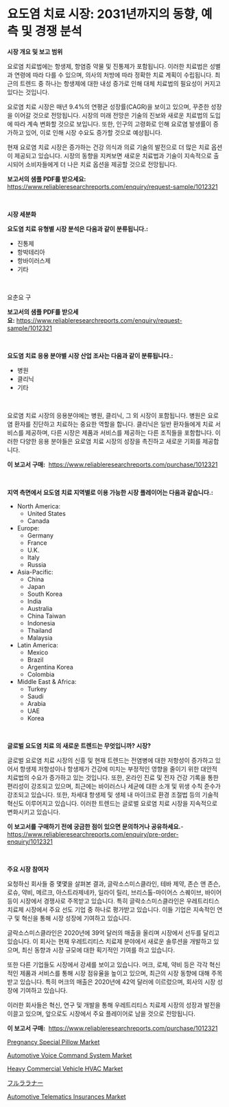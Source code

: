 <p><h1>요도염 치료 시장: 2031년까지의 동향, 예측 및 경쟁 분석</h1></p><p><strong>시장 개요 및 보고 범위</strong></p>
<p><p>요로염 치료법에는 항생제, 항염증 약물 및 진통제가 포함됩니다. 이러한 치료법은 성별과 연령에 따라 다를 수 있으며, 의사의 처방에 따라 정확한 치료 계획이 수립됩니다. 최근의 트렌드 중 하나는 항생제에 대한 내성 증가로 인해 대체 치료법의 필요성이 커지고 있다는 것입니다.</p><p>요로염 치료 시장은 매년 9.4%의 연평균 성장률(CAGR)을 보이고 있으며, 꾸준한 성장을 이어갈 것으로 전망됩니다. 시장의 미래 전망은 기술의 진보와 새로운 치료법의 도입에 따라 계속 변화할 것으로 보입니다. 또한, 인구의 고령화로 인해 요로염 발생률이 증가하고 있어, 이로 인해 시장 수요도 증가할 것으로 예상됩니다.</p><p>현재 요로염 치료 시장은 증가하는 건강 의식과 의료 기술의 발전으로 더 많은 치료 옵션이 제공되고 있습니다. 시장의 동향을 지켜보면 새로운 치료법과 기술이 지속적으로 출시되어 소비자들에게 더 나은 치료 옵션을 제공할 것으로 전망됩니다.</p></p>
<p><strong>보고서의 샘플 PDF를 받으세요:</strong> <a href="https://www.reliableresearchreports.com/enquiry/request-sample/1012321">https://www.reliableresearchreports.com/enquiry/request-sample/1012321</a></p>
<p>&nbsp;</p>
<p><strong>시장 세분화</strong></p>
<p><strong>요도염 치료 유형별 시장 분석은 다음과 같이 분류됩니다.:</strong></p>
<p><ul><li>진통제</li><li>항박테리아</li><li>항바이러스제</li><li>기타</li></ul></p>
<p>&nbsp;</p>
<p><p>요춘요 구</p></p>
<p><strong>보고서의 샘플 PDF를 받으세요:</strong>&nbsp;<a href="https://www.reliableresearchreports.com/enquiry/request-sample/1012321">https://www.reliableresearchreports.com/enquiry/request-sample/1012321</a></p>
<p>&nbsp;</p>
<p><strong> 요도염 치료 응용 분야별 시장 산업 조사는 다음과 같이 분류됩니다.:</strong></p>
<p><ul><li>병원</li><li>클리닉</li><li>기타</li></ul></p>
<p>&nbsp;</p>
<p><p>요로염 치료 시장의 응용분야에는 병원, 클리닉, 그 외 시장이 포함됩니다. 병원은 요로염 환자를 진단하고 치료하는 중요한 역할을 합니다. 클리닉은 일반 환자들에게 치료 서비스를 제공하며, 다른 시장은 제품과 서비스를 제공하는 다른 조직들을 포함합니다. 이러한 다양한 응용 분야들은 요로염 치료 시장의 성장을 촉진하고 새로운 기회를 제공합니다.</p></p>
<p><strong>이 보고서 구매:</strong>&nbsp; <a href="https://www.reliableresearchreports.com/purchase/1012321">https://www.reliableresearchreports.com/purchase/1012321</a></p>
<p>&nbsp;</p>
<p><strong>지역 측면에서 요도염 치료 지역별로 이용 가능한 시장 플레이어는 다음과 같습니다.:</strong></p>
<p><ul>
    <li>
        North America:
        <ul>
            <li>United States</li>
            <li>Canada</li>
        </ul>
    </li>
    <li>
        Europe:
        <ul>
            <li>Germany</li>
            <li>France</li>
            <li>U.K.</li>
            <li>Italy</li>
            <li>Russia</li>
        </ul>
    </li>
    <li>
        Asia-Pacific:
        <ul>
            <li>China</li>
            <li>Japan</li>
            <li>South Korea</li>
            <li>India</li>
            <li>Australia</li>
            <li>China Taiwan</li>
            <li>Indonesia</li>
            <li>Thailand</li>
            <li>Malaysia</li>
        </ul>
    </li>
    <li>
        Latin America:
        <ul>
            <li>Mexico</li>
            <li>Brazil</li>
            <li>Argentina Korea</li>
            <li>Colombia</li>
        </ul>
    </li>
    <li>
        Middle East & Africa:
        <ul>
            <li>Turkey</li>
            <li>Saudi</li>
            <li>Arabia</li>
            <li>UAE</li>
            <li>Korea</li>
        </ul>
    </li>
    </ul></p>
<p>&nbsp;</p>
<p><strong>글로벌 요도염 치료 의 새로운 트렌드는 무엇입니까? 시장?</strong></p>
<p><p>글로벌 요로염 치료 시장의 신흥 및 현재 트렌드는 전염병에 대한 저항성이 증가하고 있어서 항생제 저항성이나 항생제가 건강에 미치는 부정적인 영향을 줄이기 위한 대안적 치료법의 수요가 증가하고 있는 것입니다. 또한, 온라인 진료 및 전자 건강 기록을 통한 편리성이 강조되고 있으며, 최근에는 바이러스나 세균에 대한 소개 및 위생 수칙 준수가 강조되고 있습니다. 또한, 차세대 항생제 및 생체 내 마이크로 환경 조절법 등의 기술적 혁신도 이루어지고 있습니다. 이러한 트렌드는 글로벌 요로염 치료 시장을 지속적으로 변화시키고 있습니다.</p></p>
<p><strong>이 보고서를 구매하기 전에 궁금한 점이 있으면 문의하거나 공유하세요.</strong>- <a href="https://www.reliableresearchreports.com/enquiry/pre-order-enquiry/1012321">https://www.reliableresearchreports.com/enquiry/pre-order-enquiry/1012321</a></p>
<p>&nbsp;</p>
<p><strong>주요 시장 참여자</strong></p>
<p><p>요청하신 회사들 중 몇몇을 살펴본 결과, 글락소스미스클라인, 테바 제약, 존슨 앤 존슨, 로슈, 약비, 메르크, 아스트라제네카, 일라이 릴리, 브리스톨-마이어스 스퀘이브, 바이어 등이 시장에서 경쟁사로 주목받고 있습니다. 특히 글락소스미스클라인은 우레트리티스 치료제 시장에서 주요 선도 기업 중 하나로 평가받고 있습니다. 이들 기업은 지속적인 연구 및 혁신을 통해 시장 성장에 기여하고 있습니다.</p><p>글락소스미스클라인은 2020년에 39억 달러의 매출을 올리며 시장에서 선두를 달리고 있습니다. 이 회사는 현재 우레트리티스 치료제 분야에서 새로운 솔루션을 개발하고 있으며, 최신 동향과 시장 규모에 대한 획기적인 기여를 하고 있습니다.</p><p>또한 다른 기업들도 시장에서 강세를 보이고 있습니다. 머크, 로체, 약비 등은 각각 혁신적인 제품과 서비스를 통해 시장 점유율을 높이고 있으며, 최근의 시장 동향에 대해 주목 받고 있습니다. 특히 머크의 매출은 2020년에 42억 달러에 이르렀으며, 회사의 시장 성장에 기여하고 있습니다.</p><p>이러한 회사들은 혁신, 연구 및 개발을 통해 우레트리티스 치료제 시장의 성장과 발전을 이끌고 있으며, 앞으로도 시장에서 주요 플레이어로 남을 것으로 전망됩니다.</p></p>
<p><strong>이 보고서 구매:</strong>&nbsp;&nbsp;<a href="https://www.reliableresearchreports.com/purchase/1012321">https://www.reliableresearchreports.com/purchase/1012321</a></p>
<p><p><a href="https://github.com/mauripalmi/Market-Research-Report-List-2/blob/main/pregnancy-special-pillow-market.md">Pregnancy Special Pillow Market</a></p><p><a href="https://issuu.com/reportprime-2/docs/automotive-voice-command-system-market-size-2030.p">Automotive Voice Command System Market</a></p><p><a href="https://github.com/gulaimolin/Market-Research-Report-List-3/blob/main/heavy-commercial-vehicle-hvac-market.md">Heavy Commercial Vehicle HVAC Market</a></p><p><a href="https://github.com/DonaldShaw1965/Market-Research-Report-List-1/blob/main/61338706937.md">フルララナー</a></p><p><a href="https://issuu.com/reportprime-2/docs/automotive-telematics-insurances-market-size-2030.">Automotive Telematics Insurances Market</a></p></p>
